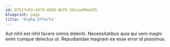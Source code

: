 ```yaml
---
id: 07517c63-4979-4568-8bf6-36e1ad96e535
blueprint: page
title: 'Orpha Effertz'
---
```

Aut nihil est nihil facere omnis deleniti. Necessitatibus quia qui vero magni enim cumque delectus ut. Repudiandae magnam ea esse error id possimus.